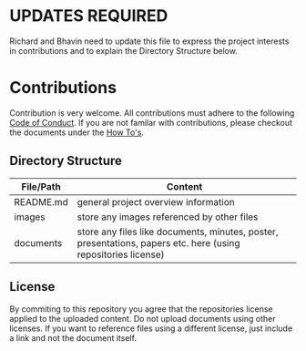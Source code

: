 # UPDATES REQUIRED

Richard and Bhavin need to update this file to express the project interests in contributions and to explain the Directory Structure below.

# Contributions

Contribution is very welcome. All contributions must adhere to the following [Code of Conduct](CODE_OF_CONDUCT.md). If you are not familar with contributions, please checkout the documents under the [How To's](./HowTos).

## Directory Structure

File/Path | Content
-- | --
README.md | general project overview information
images | store any images referenced by other files
documents | store any files like documents, minutes, poster, presentations, papers etc. here (using repositories license)

## License

By commiting to this repository you agree that the repositories license applied to the uploaded content. Do not upload documents using other licenses. If you want to reference files using a different license, just include a link and not the document itself.


